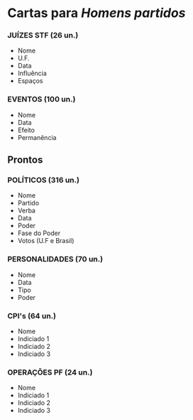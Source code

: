 # Cartas para *Homens partidos*

### JUÍZES STF (26 un.)

- Nome
- U.F.
- Data
- Influência
- Espaços

### EVENTOS (100 un.)

- Nome
- Data
- Efeito
- Permanência

## Prontos

### POLÍTICOS (316 un.)

- Nome
- Partido 
- Verba
- Data
- Poder
- Fase do Poder
- Votos (U.F e Brasil)

### PERSONALIDADES (70 un.)

- Nome
- Data
- Tipo
- Poder

### CPI's (64 un.)

- Nome
- Indiciado 1
- Indiciado 2
- Indiciado 3

### OPERAÇÕES PF (24 un.)

- Nome
- Indiciado 1
- Indiciado 2
- Indiciado 3